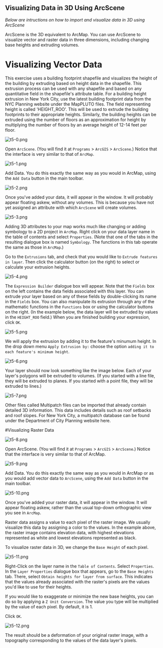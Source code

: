 ## Visualizing Data in 3D Using ArcScene

*Below are intructions on how to import and visualize data in 3D using ArcScene*

ArcScene is the 3D equivalent to ArcMap. You can use ArcScene to visualize vector and raster data in three dimensions, including changing base heights and extruding volumes.

# Visualizing Vector Data

This exercise uses a building footprint shapefile and visualizes the height of the building by extruding based on height data in the shapefile. This extrusion process can be used with any shapefile and based on any quantitative field in the shapefile's attribute table. For a building height extrusion in New York City, use the latest building footprint data from the NYC Planning website under the MapPLUTO files. The field representing height is called 'HEIGHT_ROO'. This will be used to extrude the building footprints to their appropriate heights. Similarly, the building heights can be extruded using the number of floors as an approximation for height by multiplying the number of floors by an average height of 12-14 feet per floor.

![t5-0.png](URL)

Open `ArcScene`. (You will find it at `Programs` > `ArcGIS` > `ArcScene`.) Notice that the interface is very similar to that of `ArcMap`.

![t5-1.png](URL)

Add Data. You do this exactly the same way as you would in ArcMap, using the `Add Data` button in the main toolbar.

![t5-2.png](URL)

Once you've added your data, it will appear in the window. It will probably appear floating askew, without any volumes. This is because you have not yet assigned an attribute with which `ArcScene` will create volumes.

![t5-3.png](URL)

Adding 3D attributes to your map works much like changing or adding symbology to a 2D project in `ArcMap`. Right click on your data layer name in the table of contents and select `Properties`. (Note that one of the tabs in the resulting dialogue box is named `Symbology`. The functions in this tab operate the same as those in `ArcMap`.)

Go to the `Extrusions` tab, and check that you would like to `Extrude features in layer`. Then click the calculator button (on the right) to select or calculate your extrusion heights.

![t5-4.png](URL)
 
The `Expression Builder` dialogue box will appear. Note that the `Fields` box on the left contains the data fields associated with this layer. You can extrude your layer based on any of these fields by double-clicking its name in the `Fields` box. You can also manipulate its extrusion through any of the mathematic functions in the `Functions` box or using the calculator buttons on the right. (In the example below, the data layer will be extruded by values in the `HEIGHT_ROO` field.) When you are finished building your expression, click `OK`.

![t5-5.png](URL)

We will apply the extrusion by adding it to the feature's minumum height. In the drop down menu `Apply Extrusion by:` choose the option `adding it to each feature's minimum height`.

![t5-6.png](URL)

Your layer should now look something like the image below. Each of your layer's polygons will be extruded to volumes. (If you started with a line file, they will be extruded to planes. If you started with a point file, they will be extruded to lines.)

![t5-7.png](URL)

Other files called Multipatch files can be imported that already contain detailed 3D information. This data includes details such as roof setbacks and roof slopes. For New York City, a multipatch database can be found under the Department of City Planning website here.

#Visualizing Raster Data

![t5-8.png](URL)

Open ArcScene. (You will find it at `Programs` > `ArcGIS` > `ArcScene`.) Notice that the interface is very similar to that of ArcMap.

![t5-9.png](URL)

Add Data. You do this exactly the same way as you would in ArcMap or as you would add vector data to `ArcScene`, using the `Add Data` button in the main toolbar.

![t5-10.png](URL)

Once you've added your raster data, it will appear in the window. It will appear floating askew, rather than the usual top-down orthographic view you see in `ArcMap`.

Raster data assigns a value to each pixel of the raster image. We usually visualize this data by assigning a color to the values. In the example above, the raster image contains elevation data, with highest elevations represented as white and lowest elevations represented as black.

To visualize raster data in 3D, we change the `Base Height` of each pixel.

![t5-11.png](URL)

Right-Click on the layer name in the `Table of Contents`. Select `Properties`. In the `Layer Properties` dialogue box that appears, go to the `Base Heights` tab. There, select `Obtain heights for layer from surface`. This indicates that the values already associated with the raster's pixels are the values you'd like to use for their heights.

If you would like to exaggerate or minimize the new base heights, you can do so by applying a `Z Unit Conversion`. The value you type will be multiplied by the value of each pixel. By default, it is 1. 

Click `OK`.

![t5-12.png](URL)

The result should be a deformation of your original raster image, with a topography corresponding to the values of the data layer's pixels.